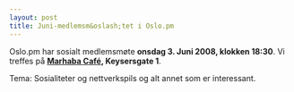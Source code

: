 ```yaml
---
layout: post
title: Juni-medlemsm&oslash;tet i Oslo.pm
---
```

<p>Oslo.pm har sosialt medlemsmøte <strong>onsdag 3. Juni 2008, klokken
18:30</strong>. Vi treffes på 
<strong><a href="http://vibb.no/Company.asp?CompanyID=8438" title="Link til karttjeneste">Marhaba Café</a>, Keysersgate 1</strong>.</p>

<p>
Tema: Sosialiteter og nettverkspils og alt annet som er interessant.
</p>
